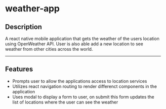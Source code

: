# weather-app

## Description

A react native mobile application that gets the weather of the users location using OpenWeather API. User is also able add a new location to see weather from other cities across the world.

---

## Features

- Prompts user to allow the applications access to location services
- Utilizes react navigation routing to render differenct components in the application
- Uses modal to display a form to user, on submit this form updates the list of locations where the user can see the weather

